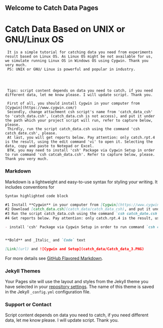 ## Welcome to Catch Data Pages

#   Catch Data Based on UNIX or GNU/Linux OS   #

     It is a simple tutorial for catching data you need from experiments result based on Linux OS. As Linux OS might be not available for us, we simulate running Linux OS in Windows OS using Cygwin. Thank you very much.
     PS: UNIX or GNU/ Linux is powerful and popular in industry.




     Tips: script content depends on data you need to catch, if you need different data, let me know please. I will update script. Thank you.
 
     First of all, you should install Cygwin in your computer from [Cygwin](https://www.cygwin.com/)
     Secondly, change attachment csh script's name from 'catch_data_csh' to 'catch_data.csh', (catch_data.csh is not access), and put it under the path which your project script will run, refer to capture below, please.
     Thirdly, run the script catch_data.csh using the command 'csh catch_date.csh', please.
     At last, you will get reports below. Pay attention: only catch.rpt.4 is the result, using the edit command 'vi' to open it. Selecting the data, copy and paste to Notepad or Excel. 
     BTW, you may need to install 'csh' Package via Cygwin Setup in order to run command 'csh catcah_data.csh'. Refer to capture below, please. Thank you very much.
     


### Markdown

Markdown is a lightweight and easy-to-use syntax for styling your writing. It includes conventions for

```markdown
Syntax highlighted code block

#1 Install **Cygwin** in your computer from [Cygwin](https://www.cygwin.com/)
#2 Download [catch_data.csh](catch_data/catch_data_csh), and put it under the path which your project script will run
#3 Run the script catch_data.csh using the command `csh catch_date.csh`, please.
#4 Get reports below. Pay attention: only catch.rpt.4 is the result, using the edit command 'vi' to open it. Selecting the data, copy and paste to Notepad or Excel.

- install 'csh' Package via Cygwin Setup in order to run command `csh catcah_data.csh`


**Bold** and _Italic_ and `Code` text

[Link](url) and ![Cygwin and Setup](catch_data/Catch_data_3.PNG)
```

For more details see [GitHub Flavored Markdown](https://guides.github.com/features/mastering-markdown/).

### Jekyll Themes

Your Pages site will use the layout and styles from the Jekyll theme you have selected in your [repository settings](https://github.com/t9527/catch_data/settings). The name of this theme is saved in the Jekyll `_config.yml` configuration file.

### Support or Contact

Script content depends on data you need to catch, if you need different data, let me know please. I will update script. Thank you.
